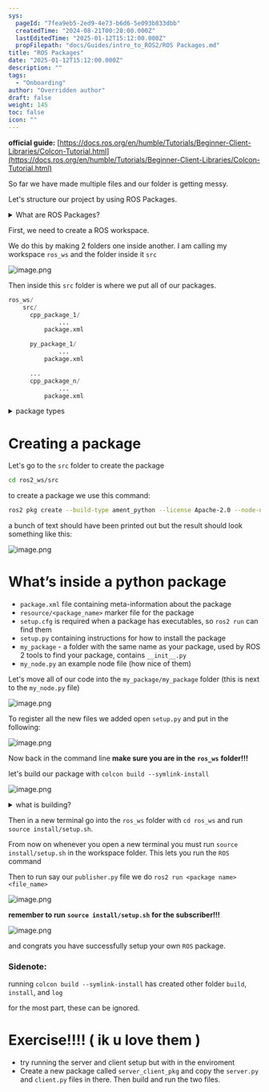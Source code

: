 ```yaml
---
sys:
  pageId: "7fea9eb5-2ed9-4e73-b6d6-5e093b833dbb"
  createdTime: "2024-08-21T00:28:00.000Z"
  lastEditedTime: "2025-01-12T15:12:00.000Z"
  propFilepath: "docs/Guides/intro_to_ROS2/ROS Packages.md"
title: "ROS Packages"
date: "2025-01-12T15:12:00.000Z"
description: ""
tags:
  - "Onboarding"
author: "Overridden author"
draft: false
weight: 145
toc: false
icon: ""
---
```


**official guide:** [https://docs.ros.org/en/humble/Tutorials/Beginner-Client-Libraries/Colcon-Tutorial.html](https://docs.ros.org/en/humble/Tutorials/Beginner-Client-Libraries/Colcon-Tutorial.html)

So far we have made multiple files and our folder is getting messy.

Let's structure our project by using ROS Packages.

<details>

<summary>What are ROS Packages?</summary>

ROS Packages are, as the name implies, packages of code that are highly sharable between ROS developers.

They consist of a folder, `package.xml` file, and source code

```python
      cpp_package_1/
		      ... imagine much code files here ..
          package.xml
```

</details>

First, we need to create a ROS workspace.

We do this by making 2 folders one inside another. I am calling my workspace `ros_ws` and the folder inside it `src`

![image.png](https://prod-files-secure.s3.us-west-2.amazonaws.com/d518164a-d88e-44d1-a4ee-3adb3bd8bce0/70706947-fd18-4537-a67b-e12946812d31/image.png?X-Amz-Algorithm=AWS4-HMAC-SHA256&X-Amz-Content-Sha256=UNSIGNED-PAYLOAD&X-Amz-Credential=ASIAZI2LB466ZKBK6MJZ%2F20250615%2Fus-west-2%2Fs3%2Faws4_request&X-Amz-Date=20250615T081052Z&X-Amz-Expires=3600&X-Amz-Security-Token=IQoJb3JpZ2luX2VjEFUaCXVzLXdlc3QtMiJHMEUCIGIrla7HGG0U2lsRbvIg%2Bu6EuWX1gqrZYnmERJv31Vr6AiEAoLRuI1CAXlyruhgKucpqEKYazx9wU1bKXFt1YpuH9xkq%2FwMIPhAAGgw2Mzc0MjMxODM4MDUiDEQqo8JZ90Fo%2B8u%2F4yrcA0JptEENJvxkK3mByNAlQ2ecsKVaK0OvQ5OZWntjDXPuWNNydmdsAqD%2BIk4rjPhdG%2BZgbsgdDaZGx8yLTrzqyEA8LRlbviXMmpzNHFJo16wmCt2VolKF79oFmbPQ3en2a2xLMF%2B2mZxfTQ7oMZw%2F6fYnDVWjkMx1HBl1Sri0srWzf2zz5SZ7%2B7Eym8icP6VaU%2Bj%2BuZvrgQ67B9xPzsVihw2UNXSFKJ5%2FVJj5axcm8wJfYKhq5pSNInoCRkhS8Re7cGmNmetC7bwOd0PkcBq1%2BYKxN0J%2F4bZjBS%2BjcqjmdJ3F2DvhItaE%2FTLmObI%2BqBk%2Bei8JnqLytFvqTfABiqKnc4EbHYa2NS%2B9i6cvwWQ04c4iw7E%2BGu4tZpoFhGrHaQMiFaM8D%2BtCHunYJqt06NXYf6bHdlWNfs5qLxb%2FiN2l%2FrjfW%2Fhk1LLVTKbankg8w73XN3BkjM9sEE%2FI2D%2F2Yb%2FeM6pQo32Gge%2FthuB%2Bu9IJsDSIDWtwxeZhkfAHmDxTF69fBawUwTzpdXJYOCa5w%2BIZYp4Z8mijElV4bA1NSAkoReS1ZwMsYL5ySGX5XxyOj4vv0yetfmpvlr8fUTG0eIEjXPeXKGftkmPZ80WhVMUE71GpjVKqbGiWWJRKITsAMLisucIGOqUBaUnWWUoC78YeOMmmD9PvVMWobgrV0mfHXevFWxQsqvz9hiNMQx%2BYvqmviSv8nYyKEy8u7nrkHaFuxBS399L3VMyDYDyiCJyh0rCzncnorociqlou80e1rBuYcXWqDO9vql%2Fyj3IrlTN559uMS9QKHyEhtsJRLufNzh4UIMVWxHsy0n8q7ser7G5RdbzggPgo4UeqUf5114Xf0xiCuIXlI%2BpRvwl8&X-Amz-Signature=5d72c5c8880cf74cf9fd8e1b6379e7f926df8e537cc9a15332de2dbd33b3b696&X-Amz-SignedHeaders=host&x-amz-checksum-mode=ENABLED&x-id=GetObject)

Then inside this `src` folder is where we put all of our packages.

```python
ros_ws/
    src/
      cpp_package_1/
		      ...
          package.xml

      py_package_1/
		      ...
          package.xml

      ...
      cpp_package_n/
		      ...
          package.xml

```

<details>

<summary>package types</summary>

packages can be either `C++` or python.

the intern file structure is different for each but for this guide we will stick to creating python packages

</details>

# Creating a package

Let's go to the `src` folder to create the package

```bash
cd ros2_ws/src
```

to create a package we use this command:

```bash
ros2 pkg create --build-type ament_python --license Apache-2.0 --node-name my_node my_package
```

a bunch of text should have been printed out but the result should look something like this:

![image.png](https://prod-files-secure.s3.us-west-2.amazonaws.com/d518164a-d88e-44d1-a4ee-3adb3bd8bce0/e6cf1e3f-8512-4a3e-b131-079f800bf3e8/image.png?X-Amz-Algorithm=AWS4-HMAC-SHA256&X-Amz-Content-Sha256=UNSIGNED-PAYLOAD&X-Amz-Credential=ASIAZI2LB466ZKBK6MJZ%2F20250615%2Fus-west-2%2Fs3%2Faws4_request&X-Amz-Date=20250615T081052Z&X-Amz-Expires=3600&X-Amz-Security-Token=IQoJb3JpZ2luX2VjEFUaCXVzLXdlc3QtMiJHMEUCIGIrla7HGG0U2lsRbvIg%2Bu6EuWX1gqrZYnmERJv31Vr6AiEAoLRuI1CAXlyruhgKucpqEKYazx9wU1bKXFt1YpuH9xkq%2FwMIPhAAGgw2Mzc0MjMxODM4MDUiDEQqo8JZ90Fo%2B8u%2F4yrcA0JptEENJvxkK3mByNAlQ2ecsKVaK0OvQ5OZWntjDXPuWNNydmdsAqD%2BIk4rjPhdG%2BZgbsgdDaZGx8yLTrzqyEA8LRlbviXMmpzNHFJo16wmCt2VolKF79oFmbPQ3en2a2xLMF%2B2mZxfTQ7oMZw%2F6fYnDVWjkMx1HBl1Sri0srWzf2zz5SZ7%2B7Eym8icP6VaU%2Bj%2BuZvrgQ67B9xPzsVihw2UNXSFKJ5%2FVJj5axcm8wJfYKhq5pSNInoCRkhS8Re7cGmNmetC7bwOd0PkcBq1%2BYKxN0J%2F4bZjBS%2BjcqjmdJ3F2DvhItaE%2FTLmObI%2BqBk%2Bei8JnqLytFvqTfABiqKnc4EbHYa2NS%2B9i6cvwWQ04c4iw7E%2BGu4tZpoFhGrHaQMiFaM8D%2BtCHunYJqt06NXYf6bHdlWNfs5qLxb%2FiN2l%2FrjfW%2Fhk1LLVTKbankg8w73XN3BkjM9sEE%2FI2D%2F2Yb%2FeM6pQo32Gge%2FthuB%2Bu9IJsDSIDWtwxeZhkfAHmDxTF69fBawUwTzpdXJYOCa5w%2BIZYp4Z8mijElV4bA1NSAkoReS1ZwMsYL5ySGX5XxyOj4vv0yetfmpvlr8fUTG0eIEjXPeXKGftkmPZ80WhVMUE71GpjVKqbGiWWJRKITsAMLisucIGOqUBaUnWWUoC78YeOMmmD9PvVMWobgrV0mfHXevFWxQsqvz9hiNMQx%2BYvqmviSv8nYyKEy8u7nrkHaFuxBS399L3VMyDYDyiCJyh0rCzncnorociqlou80e1rBuYcXWqDO9vql%2Fyj3IrlTN559uMS9QKHyEhtsJRLufNzh4UIMVWxHsy0n8q7ser7G5RdbzggPgo4UeqUf5114Xf0xiCuIXlI%2BpRvwl8&X-Amz-Signature=e3fef524f5cf538a474e3fb67d9556a4cd137c1f13d6c6de806bfc22c71d4d3a&X-Amz-SignedHeaders=host&x-amz-checksum-mode=ENABLED&x-id=GetObject)

# What’s inside a python package

- `package.xml` file containing meta-information about the package
- `resource/<package_name>` marker file for the package
- `setup.cfg` is required when a package has executables, so `ros2 run` can find them
- `setup.py` containing instructions for how to install the package
- `my_package` - a folder with the same name as your package, used by ROS 2 tools to find your package, contains `__init__.py`
- `my_node.py` an example node file (how nice of them)

Let's move all of our code into the `my_package/my_package` folder (this is next to the `my_node.py` file)

![image.png](https://prod-files-secure.s3.us-west-2.amazonaws.com/d518164a-d88e-44d1-a4ee-3adb3bd8bce0/9ce58f11-0da9-4d3e-b86d-506a9685d378/image.png?X-Amz-Algorithm=AWS4-HMAC-SHA256&X-Amz-Content-Sha256=UNSIGNED-PAYLOAD&X-Amz-Credential=ASIAZI2LB466ZKBK6MJZ%2F20250615%2Fus-west-2%2Fs3%2Faws4_request&X-Amz-Date=20250615T081052Z&X-Amz-Expires=3600&X-Amz-Security-Token=IQoJb3JpZ2luX2VjEFUaCXVzLXdlc3QtMiJHMEUCIGIrla7HGG0U2lsRbvIg%2Bu6EuWX1gqrZYnmERJv31Vr6AiEAoLRuI1CAXlyruhgKucpqEKYazx9wU1bKXFt1YpuH9xkq%2FwMIPhAAGgw2Mzc0MjMxODM4MDUiDEQqo8JZ90Fo%2B8u%2F4yrcA0JptEENJvxkK3mByNAlQ2ecsKVaK0OvQ5OZWntjDXPuWNNydmdsAqD%2BIk4rjPhdG%2BZgbsgdDaZGx8yLTrzqyEA8LRlbviXMmpzNHFJo16wmCt2VolKF79oFmbPQ3en2a2xLMF%2B2mZxfTQ7oMZw%2F6fYnDVWjkMx1HBl1Sri0srWzf2zz5SZ7%2B7Eym8icP6VaU%2Bj%2BuZvrgQ67B9xPzsVihw2UNXSFKJ5%2FVJj5axcm8wJfYKhq5pSNInoCRkhS8Re7cGmNmetC7bwOd0PkcBq1%2BYKxN0J%2F4bZjBS%2BjcqjmdJ3F2DvhItaE%2FTLmObI%2BqBk%2Bei8JnqLytFvqTfABiqKnc4EbHYa2NS%2B9i6cvwWQ04c4iw7E%2BGu4tZpoFhGrHaQMiFaM8D%2BtCHunYJqt06NXYf6bHdlWNfs5qLxb%2FiN2l%2FrjfW%2Fhk1LLVTKbankg8w73XN3BkjM9sEE%2FI2D%2F2Yb%2FeM6pQo32Gge%2FthuB%2Bu9IJsDSIDWtwxeZhkfAHmDxTF69fBawUwTzpdXJYOCa5w%2BIZYp4Z8mijElV4bA1NSAkoReS1ZwMsYL5ySGX5XxyOj4vv0yetfmpvlr8fUTG0eIEjXPeXKGftkmPZ80WhVMUE71GpjVKqbGiWWJRKITsAMLisucIGOqUBaUnWWUoC78YeOMmmD9PvVMWobgrV0mfHXevFWxQsqvz9hiNMQx%2BYvqmviSv8nYyKEy8u7nrkHaFuxBS399L3VMyDYDyiCJyh0rCzncnorociqlou80e1rBuYcXWqDO9vql%2Fyj3IrlTN559uMS9QKHyEhtsJRLufNzh4UIMVWxHsy0n8q7ser7G5RdbzggPgo4UeqUf5114Xf0xiCuIXlI%2BpRvwl8&X-Amz-Signature=698ba0f099d50096b2cf70a925e5765f61e6356c48fe550a18cd2db611fa53a6&X-Amz-SignedHeaders=host&x-amz-checksum-mode=ENABLED&x-id=GetObject)

To register all the new files we added open `setup.py` and put in the following:

![image.png](https://prod-files-secure.s3.us-west-2.amazonaws.com/d518164a-d88e-44d1-a4ee-3adb3bd8bce0/1cd7c262-4cae-4496-9d75-c178537d24a2/image.png?X-Amz-Algorithm=AWS4-HMAC-SHA256&X-Amz-Content-Sha256=UNSIGNED-PAYLOAD&X-Amz-Credential=ASIAZI2LB466ZKBK6MJZ%2F20250615%2Fus-west-2%2Fs3%2Faws4_request&X-Amz-Date=20250615T081052Z&X-Amz-Expires=3600&X-Amz-Security-Token=IQoJb3JpZ2luX2VjEFUaCXVzLXdlc3QtMiJHMEUCIGIrla7HGG0U2lsRbvIg%2Bu6EuWX1gqrZYnmERJv31Vr6AiEAoLRuI1CAXlyruhgKucpqEKYazx9wU1bKXFt1YpuH9xkq%2FwMIPhAAGgw2Mzc0MjMxODM4MDUiDEQqo8JZ90Fo%2B8u%2F4yrcA0JptEENJvxkK3mByNAlQ2ecsKVaK0OvQ5OZWntjDXPuWNNydmdsAqD%2BIk4rjPhdG%2BZgbsgdDaZGx8yLTrzqyEA8LRlbviXMmpzNHFJo16wmCt2VolKF79oFmbPQ3en2a2xLMF%2B2mZxfTQ7oMZw%2F6fYnDVWjkMx1HBl1Sri0srWzf2zz5SZ7%2B7Eym8icP6VaU%2Bj%2BuZvrgQ67B9xPzsVihw2UNXSFKJ5%2FVJj5axcm8wJfYKhq5pSNInoCRkhS8Re7cGmNmetC7bwOd0PkcBq1%2BYKxN0J%2F4bZjBS%2BjcqjmdJ3F2DvhItaE%2FTLmObI%2BqBk%2Bei8JnqLytFvqTfABiqKnc4EbHYa2NS%2B9i6cvwWQ04c4iw7E%2BGu4tZpoFhGrHaQMiFaM8D%2BtCHunYJqt06NXYf6bHdlWNfs5qLxb%2FiN2l%2FrjfW%2Fhk1LLVTKbankg8w73XN3BkjM9sEE%2FI2D%2F2Yb%2FeM6pQo32Gge%2FthuB%2Bu9IJsDSIDWtwxeZhkfAHmDxTF69fBawUwTzpdXJYOCa5w%2BIZYp4Z8mijElV4bA1NSAkoReS1ZwMsYL5ySGX5XxyOj4vv0yetfmpvlr8fUTG0eIEjXPeXKGftkmPZ80WhVMUE71GpjVKqbGiWWJRKITsAMLisucIGOqUBaUnWWUoC78YeOMmmD9PvVMWobgrV0mfHXevFWxQsqvz9hiNMQx%2BYvqmviSv8nYyKEy8u7nrkHaFuxBS399L3VMyDYDyiCJyh0rCzncnorociqlou80e1rBuYcXWqDO9vql%2Fyj3IrlTN559uMS9QKHyEhtsJRLufNzh4UIMVWxHsy0n8q7ser7G5RdbzggPgo4UeqUf5114Xf0xiCuIXlI%2BpRvwl8&X-Amz-Signature=f0646f6c0fa8c2d34ac9fd314b4e62921ef828c57a767e99b1756e6899d59f02&X-Amz-SignedHeaders=host&x-amz-checksum-mode=ENABLED&x-id=GetObject)

Now back in the command line **make sure you are in the** **`ros_ws`** **folder!!!**

let's build our package with `colcon build --symlink-install`

![image.png](https://prod-files-secure.s3.us-west-2.amazonaws.com/d518164a-d88e-44d1-a4ee-3adb3bd8bce0/2f2a0d27-b173-48fd-b189-5f5c0ce65619/image.png?X-Amz-Algorithm=AWS4-HMAC-SHA256&X-Amz-Content-Sha256=UNSIGNED-PAYLOAD&X-Amz-Credential=ASIAZI2LB466ZKBK6MJZ%2F20250615%2Fus-west-2%2Fs3%2Faws4_request&X-Amz-Date=20250615T081052Z&X-Amz-Expires=3600&X-Amz-Security-Token=IQoJb3JpZ2luX2VjEFUaCXVzLXdlc3QtMiJHMEUCIGIrla7HGG0U2lsRbvIg%2Bu6EuWX1gqrZYnmERJv31Vr6AiEAoLRuI1CAXlyruhgKucpqEKYazx9wU1bKXFt1YpuH9xkq%2FwMIPhAAGgw2Mzc0MjMxODM4MDUiDEQqo8JZ90Fo%2B8u%2F4yrcA0JptEENJvxkK3mByNAlQ2ecsKVaK0OvQ5OZWntjDXPuWNNydmdsAqD%2BIk4rjPhdG%2BZgbsgdDaZGx8yLTrzqyEA8LRlbviXMmpzNHFJo16wmCt2VolKF79oFmbPQ3en2a2xLMF%2B2mZxfTQ7oMZw%2F6fYnDVWjkMx1HBl1Sri0srWzf2zz5SZ7%2B7Eym8icP6VaU%2Bj%2BuZvrgQ67B9xPzsVihw2UNXSFKJ5%2FVJj5axcm8wJfYKhq5pSNInoCRkhS8Re7cGmNmetC7bwOd0PkcBq1%2BYKxN0J%2F4bZjBS%2BjcqjmdJ3F2DvhItaE%2FTLmObI%2BqBk%2Bei8JnqLytFvqTfABiqKnc4EbHYa2NS%2B9i6cvwWQ04c4iw7E%2BGu4tZpoFhGrHaQMiFaM8D%2BtCHunYJqt06NXYf6bHdlWNfs5qLxb%2FiN2l%2FrjfW%2Fhk1LLVTKbankg8w73XN3BkjM9sEE%2FI2D%2F2Yb%2FeM6pQo32Gge%2FthuB%2Bu9IJsDSIDWtwxeZhkfAHmDxTF69fBawUwTzpdXJYOCa5w%2BIZYp4Z8mijElV4bA1NSAkoReS1ZwMsYL5ySGX5XxyOj4vv0yetfmpvlr8fUTG0eIEjXPeXKGftkmPZ80WhVMUE71GpjVKqbGiWWJRKITsAMLisucIGOqUBaUnWWUoC78YeOMmmD9PvVMWobgrV0mfHXevFWxQsqvz9hiNMQx%2BYvqmviSv8nYyKEy8u7nrkHaFuxBS399L3VMyDYDyiCJyh0rCzncnorociqlou80e1rBuYcXWqDO9vql%2Fyj3IrlTN559uMS9QKHyEhtsJRLufNzh4UIMVWxHsy0n8q7ser7G5RdbzggPgo4UeqUf5114Xf0xiCuIXlI%2BpRvwl8&X-Amz-Signature=04414d40f43bf62629f96585fe3564909cb4a846e0ba03944aaaaa75c2222b1e&X-Amz-SignedHeaders=host&x-amz-checksum-mode=ENABLED&x-id=GetObject)

<details>

<summary>what is building?</summary>

if you are a CS major at Rose-Hulman you will learn the answer to this in CSSE132

but TLDR; is it combines all the code files into one program that can be run easily 

</details>

Then in a new terminal go into the `ros_ws` folder with `cd ros_ws` and run `source install/setup.sh`. 

From now on whenever you open a new terminal you must run `source install/setup.sh` in the workspace folder. This lets you run the `ROS` command

Then to run say our `publisher.py` file we do `ros2 run <package name> <file_name>`

![image.png](https://prod-files-secure.s3.us-west-2.amazonaws.com/d518164a-d88e-44d1-a4ee-3adb3bd8bce0/4f4b1219-3a44-4632-aa0a-ce3471699f59/image.png?X-Amz-Algorithm=AWS4-HMAC-SHA256&X-Amz-Content-Sha256=UNSIGNED-PAYLOAD&X-Amz-Credential=ASIAZI2LB466ZKBK6MJZ%2F20250615%2Fus-west-2%2Fs3%2Faws4_request&X-Amz-Date=20250615T081052Z&X-Amz-Expires=3600&X-Amz-Security-Token=IQoJb3JpZ2luX2VjEFUaCXVzLXdlc3QtMiJHMEUCIGIrla7HGG0U2lsRbvIg%2Bu6EuWX1gqrZYnmERJv31Vr6AiEAoLRuI1CAXlyruhgKucpqEKYazx9wU1bKXFt1YpuH9xkq%2FwMIPhAAGgw2Mzc0MjMxODM4MDUiDEQqo8JZ90Fo%2B8u%2F4yrcA0JptEENJvxkK3mByNAlQ2ecsKVaK0OvQ5OZWntjDXPuWNNydmdsAqD%2BIk4rjPhdG%2BZgbsgdDaZGx8yLTrzqyEA8LRlbviXMmpzNHFJo16wmCt2VolKF79oFmbPQ3en2a2xLMF%2B2mZxfTQ7oMZw%2F6fYnDVWjkMx1HBl1Sri0srWzf2zz5SZ7%2B7Eym8icP6VaU%2Bj%2BuZvrgQ67B9xPzsVihw2UNXSFKJ5%2FVJj5axcm8wJfYKhq5pSNInoCRkhS8Re7cGmNmetC7bwOd0PkcBq1%2BYKxN0J%2F4bZjBS%2BjcqjmdJ3F2DvhItaE%2FTLmObI%2BqBk%2Bei8JnqLytFvqTfABiqKnc4EbHYa2NS%2B9i6cvwWQ04c4iw7E%2BGu4tZpoFhGrHaQMiFaM8D%2BtCHunYJqt06NXYf6bHdlWNfs5qLxb%2FiN2l%2FrjfW%2Fhk1LLVTKbankg8w73XN3BkjM9sEE%2FI2D%2F2Yb%2FeM6pQo32Gge%2FthuB%2Bu9IJsDSIDWtwxeZhkfAHmDxTF69fBawUwTzpdXJYOCa5w%2BIZYp4Z8mijElV4bA1NSAkoReS1ZwMsYL5ySGX5XxyOj4vv0yetfmpvlr8fUTG0eIEjXPeXKGftkmPZ80WhVMUE71GpjVKqbGiWWJRKITsAMLisucIGOqUBaUnWWUoC78YeOMmmD9PvVMWobgrV0mfHXevFWxQsqvz9hiNMQx%2BYvqmviSv8nYyKEy8u7nrkHaFuxBS399L3VMyDYDyiCJyh0rCzncnorociqlou80e1rBuYcXWqDO9vql%2Fyj3IrlTN559uMS9QKHyEhtsJRLufNzh4UIMVWxHsy0n8q7ser7G5RdbzggPgo4UeqUf5114Xf0xiCuIXlI%2BpRvwl8&X-Amz-Signature=86cc41277a192891bf0ba83985409c669277f7961e23abb4e669792adfcaac53&X-Amz-SignedHeaders=host&x-amz-checksum-mode=ENABLED&x-id=GetObject)

**remember to run** **`source install/setup.sh`** **for the subscriber!!!**

![image.png](https://prod-files-secure.s3.us-west-2.amazonaws.com/d518164a-d88e-44d1-a4ee-3adb3bd8bce0/02121119-dad4-49ec-8356-c956108b4243/image.png?X-Amz-Algorithm=AWS4-HMAC-SHA256&X-Amz-Content-Sha256=UNSIGNED-PAYLOAD&X-Amz-Credential=ASIAZI2LB466ZKBK6MJZ%2F20250615%2Fus-west-2%2Fs3%2Faws4_request&X-Amz-Date=20250615T081052Z&X-Amz-Expires=3600&X-Amz-Security-Token=IQoJb3JpZ2luX2VjEFUaCXVzLXdlc3QtMiJHMEUCIGIrla7HGG0U2lsRbvIg%2Bu6EuWX1gqrZYnmERJv31Vr6AiEAoLRuI1CAXlyruhgKucpqEKYazx9wU1bKXFt1YpuH9xkq%2FwMIPhAAGgw2Mzc0MjMxODM4MDUiDEQqo8JZ90Fo%2B8u%2F4yrcA0JptEENJvxkK3mByNAlQ2ecsKVaK0OvQ5OZWntjDXPuWNNydmdsAqD%2BIk4rjPhdG%2BZgbsgdDaZGx8yLTrzqyEA8LRlbviXMmpzNHFJo16wmCt2VolKF79oFmbPQ3en2a2xLMF%2B2mZxfTQ7oMZw%2F6fYnDVWjkMx1HBl1Sri0srWzf2zz5SZ7%2B7Eym8icP6VaU%2Bj%2BuZvrgQ67B9xPzsVihw2UNXSFKJ5%2FVJj5axcm8wJfYKhq5pSNInoCRkhS8Re7cGmNmetC7bwOd0PkcBq1%2BYKxN0J%2F4bZjBS%2BjcqjmdJ3F2DvhItaE%2FTLmObI%2BqBk%2Bei8JnqLytFvqTfABiqKnc4EbHYa2NS%2B9i6cvwWQ04c4iw7E%2BGu4tZpoFhGrHaQMiFaM8D%2BtCHunYJqt06NXYf6bHdlWNfs5qLxb%2FiN2l%2FrjfW%2Fhk1LLVTKbankg8w73XN3BkjM9sEE%2FI2D%2F2Yb%2FeM6pQo32Gge%2FthuB%2Bu9IJsDSIDWtwxeZhkfAHmDxTF69fBawUwTzpdXJYOCa5w%2BIZYp4Z8mijElV4bA1NSAkoReS1ZwMsYL5ySGX5XxyOj4vv0yetfmpvlr8fUTG0eIEjXPeXKGftkmPZ80WhVMUE71GpjVKqbGiWWJRKITsAMLisucIGOqUBaUnWWUoC78YeOMmmD9PvVMWobgrV0mfHXevFWxQsqvz9hiNMQx%2BYvqmviSv8nYyKEy8u7nrkHaFuxBS399L3VMyDYDyiCJyh0rCzncnorociqlou80e1rBuYcXWqDO9vql%2Fyj3IrlTN559uMS9QKHyEhtsJRLufNzh4UIMVWxHsy0n8q7ser7G5RdbzggPgo4UeqUf5114Xf0xiCuIXlI%2BpRvwl8&X-Amz-Signature=064ef93ea8b167ded92c3c086c635f8d6f13f58a35ca96ba8ad9cbb89ee07f7f&X-Amz-SignedHeaders=host&x-amz-checksum-mode=ENABLED&x-id=GetObject)

and congrats you have successfully setup your own `ROS` package.

### Sidenote:

running `colcon build --symlink-install` has created other folder `build`, `install`, and `log`

for the most part, these can be ignored.

# Exercise!!!! ( ik u love them )

- try running the server and client setup but with in the enviroment
- Create a new package called `server_client_pkg` and copy the `server.py` and `client.py` files in there. Then build and run the two files.
